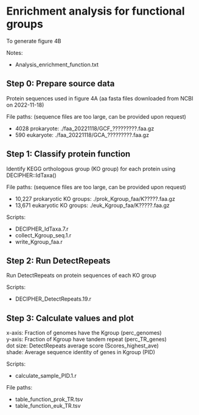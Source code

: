 # Enrichment analysis for functional groups
To generate figure 4B

Notes:
 - Analysis_enrichment_function.txt


Step 0: Prepare source data
---
Protein sequences used in figure 4A (aa fasta files downloaded from NCBI on 2022-11-18)

File paths: (sequence files are too large, can be provided upon request)
 - 4028 prokaryote: ./faa_20221118/GCF_?????????.faa.gz
 - 590 eukaryote: ./faa_20221118/GCA_?????????.faa.gz 

	 
Step 1: Classify protein function
---
Identify KEGG orthologous group (KO group) for each protein using DECIPHER::IdTaxa()

File paths: (sequence files are too large, can be provided upon request)
 - 10,227 prokaryotic KO groups: ./prok_Kgroup_faa/K?????.faa.gz
 - 13,671 eukaryotic KO groups: ./euk_Kgroup_faa/K?????.faa.gz 

Scripts:
 - DECIPHER_IdTaxa.7.r
 - collect_Kgroup_seq.1.r
 - write_Kgroup_faa.r


Step 2: Run DetectRepeats
---
Run DetectRepeats on protein sequences of each KO group

Scripts:
 - DECIPHER_DetectRepeats.19.r


Step 3: Calculate values and plot
---
x-axis: Fraction of genomes have the Kgroup (perc_genomes) \
y-axis: Fraction of Kgroup have tandem repeat (perc_TR_genes) \
dot size: DetectRepeats average score (Scores_highest_ave) \
shade: Average sequence identity of genes in Kgroup (PID)

Scripts:
 - calculate_sample_PID.1.r

File paths:
 - table_function_prok_TR.tsv
 - table_function_euk_TR.tsv